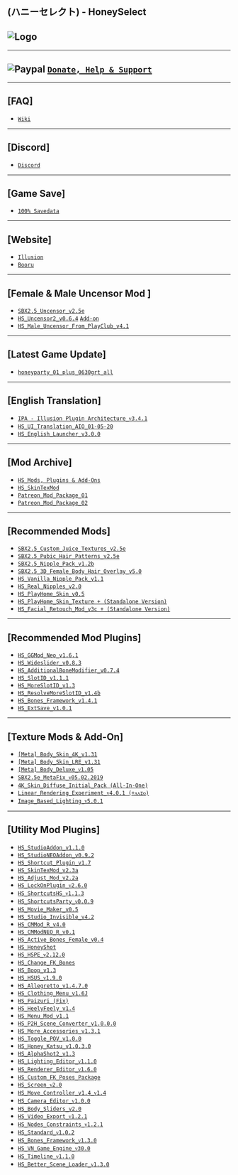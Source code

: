 (ハニーセレクト) - HoneySelect
--

![Logo](https://i.imgur.com/SuY1mJJ.png")
--

---
![Paypal](https://i.imgur.com/3V57ymK.png") [`Donate, Help & Support`](https://paypal.me/PastebinSupport?locale.x=en_US)
--

---
**[FAQ]**
--
- [`Wiki`](http://wiki.anime-sharing.com/hgames/index.php?title=Honey_Select)

---
**[Discord]**
--
- [`Discord`](https://discord.gg/F3bDEFE)

---
**[Game Save]**
--
- [`100% Savedata`](http://www.mediafire.com/file/okuj13bmola95e8/HoneySelect_-_100%2525_Save.rar/file)

--- 
 **[Website]**
--
- [`Illusion`](http://www.illusion.jp/preview/honey/index.php)
- [`Booru`](https://kenzato.uk/booru/)

---
**[Female & Male Uncensor Mod ]**
--
- [`SBX2.5_Uncensor_v2.5e`](http://www.mediafire.com/file/0ymcbgap0zjbkz8/SBX2.5_-_Uncensor_v2.5e.rar/file)
- [`HS_Uncensor2_v0.6.4`](http://www.mediafire.com/file/ffrk06occovpcko/HS_Uncensor2_v0.6.4.rar/file) [`Add-on`](http://www.mediafire.com/folder/t24wcole065z7/Uncensor2_Add-on)
- [`HS_Male_Uncensor_From_PlayClub_v4.1`](http://www.mediafire.com/file/7z1nitm336gdomu/HS_Male_Uncensor_From_PlayClub_v4.1.rar/file) 

---
 **[Latest Game Update]**
--
- [`honeyparty_01_plus_0630grt_all`](https://mega.nz/#!9RQ2lKBR!8GF7p72HopEXWlxQs2U-4aGIW7Pn7XXd1ujWMwLkzSY) 

---
 **[English Translation]**
--
- [`IPA - Illusion Plugin Architecture_ᴠ3.4.1`](https://github.com/Eusth/IPA/releases)
- [`HS_UI_Translation_AIO_01-05-20`](http://www.mediafire.com/file/319tgajv3agfhxg/UI_Translation_AIO_01-05-20.zip/file)
- [`HS_English_Launcher_v3.0.0`](https://github.com/IllusionMods/IllusionLaunchers)

---
 **[Mod Archive]**
--
- [`HS_Mods, Plugins & Add-Ons`](http://www.mediafire.com/folder/w6qco733fh5ly/Mods_%26_Add-on)
- [`HS_SkinTexMod`](http://www.mediafire.com/folder/rlb9k4w38gnjg/%5BSkinTexMod%5D)
- [`Patreon_Mod_Package_01`](http://www.mediafire.com/folder/dyouv22caeqkk/%5BPatreon_Mod_Package_01%5D)
- [`Patreon_Mod_Package_02`](http://www.mediafire.com/folder/8dy8xmkixgv0o/%5BPatreon_Mod_Package_02%5D)

---
 **[Recommended Mods]**
--
- [`SBX2.5_Custom_Juice_Textures_v2.5e`](http://www.mediafire.com/file/geqmes063xp64wb/SBX2.5_-_Custom_Juice_Textures_v2.5e.rar/file) 
- [`SBX2.5_Pubic_Hair_Patterns_v2.5e`](http://www.mediafire.com/file/yxz93pbi1up2688/SBX2.5_-_Pubic_Hair_Patterns_v2.5e.rar/file) 
- [`SBX2.5_Nipple_Pack_v1.2b`](http://www.mediafire.com/file/lanph8dxhcarl6a/SBX2.5_-_Nipple_Pack_v1.2b.rar/file) 
- [`SBX2.5_3D_Female_Body_Hair_Overlay_v5.0`](http://www.mediafire.com/file/41e6wcfdrrzx366/SBX2.5_-_3D_Female_Body_Hair_Overlay_v5.0.rar/file)
- [`HS_Vanilla_Nipple_Pack_v1.1`](http://www.mediafire.com/file/agh8f3myquifonm/HS_Vanilla_%252B_Nipple_Pack_v1.1.rar/file)
- [`HS_Real_Nipples_v2.0`](http://www.mediafire.com/file/0a89aprw6g0zqps/HS_Real_Nipples_v2.0.rar/file)
- [`HS_PlayHome_Skin_v0.5`](http://www.mediafire.com/file/hvsdzm3mimyp77z/HS_PlayHome_Skin_v0.5.rar/file)
- [`HS_PlayHome_Skin_Texture + (Standalone Version)`](http://www.mediafire.com/file/wymupyiimu5a9sw/HS_PlayHome_Skin_Texture_%2528Standalone_Version%2529.rar/file)
- [`HS_Facial_Retouch_Mod_v3c + (Standalone Version)`](http://www.mediafire.com/file/hsir9huhoezrott/HS_Facial_Retouch_Mod_v3c_%252B_%2528Standalone_Version%2529.rar/file)

---
 **[Recommended Mod Plugins]**
--
- [`HS_GGMod_Neo_v1.6.1`](http://www.mediafire.com/file/koxwl5fbr6uzdsc/HS_GGMod_Neo_v1.6.1.rar/file)
- [`HS_Wideslider_v0.8.3`](https://mega.nz/#!sYwz2QDL!Dq_ubHVMx31YJoWIv1Z6yXEZPGpbFFHT7V4cYugw96Y)
- [`HS_AdditionalBoneModifier_v0.7.4`](http://www.mediafire.com/file/d4p120jdnq4asx6/HS_AdditionalBoneModifier_v0.7.4.rar/file)
- [`HS_SlotID_v1.1.1`](http://www.mediafire.com/file/9hfu9dd9c86trsm/HS_SlotID_v1.1.1.rar/file)
- [`HS_MoreSlotID_v1.3`](http://www.mediafire.com/file/thrz6ujtgg0fi2l/HS_MoreSlotID_v1.3.rar/file)
- [`HS_ResolveMoreSlotID_v1.4b`](http://www.mediafire.com/file/qzc8vjl9522msth/HS_ResolveMoreSlotID_v1.4b.rar/file)
- [`HS_Bones_Framework_v1.4.1`](https://www.patreon.com/posts/41718360)
- [`HS_ExtSave_v1.0.1`](https://joan6694.bitbucket.io/)

---
 **[Texture Mods & Add-On]**
--
- [`[Meta] Body_Skin_4K_v1.31`](https://www.patreon.com/posts/26509403)
- [`[Meta] Body_Skin_LRE_v1.31`](https://www.patreon.com/posts/26509403)
- [`[Meta] Body_Deluxe_ᴠ1.05`](http://metagraphy.blog.fc2.com/blog-entry-140.html)
- [`SBX2.5e_MetaFix_ᴠ05.02.2019`](http://www.mediafire.com/file/1856o4nx431q2pi/HS_SBX2.5e-MetaFix_v05.02.2019.rar/file)
- [`4K_Skin_Diffuse_Initial_Pack (All-In-One)`](http://www.mediafire.com/file/dlsu34ap2nzegb3/4K_-_Skin_Diffuse_Initial_Pack_%2528All-In-One%2529.rar/file)
- [`Linear_Rendering_Experiment_ᴠ4.0.1 (+ᴀᴀɪᴏ)`](https://joan6694.bitbucket.io/)
- [`Image_Based_Lighting_ᴠ5.0.1`](https://joan6694.bitbucket.io/)

---
**[Utility Mod Plugins]**
--
- [`HS_StudioAddon_v1.1.0`](http://www.mediafire.com/file/q3qr5igapdd3i2s/HS_StudioAddon_v1.1.0.rar/file) 
- [`HS_StudioNEOAddon_v0.9.2`](http://www.mediafire.com/file/1eb1x84tt6euy99/HS_StudioNEOAddon_v0.9.2.rar/file)
- [`HS_Shortcut_Plugin_v1.7`](http://www.mediafire.com/file/n5bdb6jvzwigpwu/HS_ShortcutPlugin_v1.7.rar/file) 
- [`HS_SkinTexMod_v2.3a`](http://www.mediafire.com/file/d400jq86tscu32z/HS_SkinTexMod_v2.3a.rar/file)
- [`HS_Adjust_Mod_v2.2a`](http://www.mediafire.com/file/5xejxz3ef2koor9/HS_AdjustMod_v2.2a.rar/file)
- [`HS_LockOnPlugin_ᴠ2.6.0`](https://keelhauled.github.io/LockOnPlugin/)
- [`HS_ShortcutsHS_ᴠ1.1.3`](http://ux.getuploader.com/moistened_eye/download/53/ShortcutsHS_1_1_3.zip) 
- [`HS_ShortcutsParty_ᴠ0.0.9`](https://ux.getuploader.com/moistened_eye/download/123)
- [`HS_Movie_Maker_v0.5`](http://www.mediafire.com/file/uxauv4ntadvbgq7/HS_MovieMaker_v0.5.rar/file)
- [`HS_Studio_Invisible_v4.2`](http://www.mediafire.com/file/2jt1nrtvh18shvi/HS_StudioInvisible_v4.2.rar/file) 
- [`HS_CMMod_R_v4.0`](http://www.mediafire.com/file/qq0kswol4nfbrxv/HS_CMMod_R_v4.0.rar/file) 
- [`HS_CMModNEO_R_v0.1`](http://www.mediafire.com/file/y1pin7gnno7i5r2/HS_CMModNEO_R_v0.1.rar/file) 
- [`HS_Active_Bones_Female_v0.4`](http://www.mediafire.com/file/navqwmz71r4fhzu/HS_Active_Bones_Female_v0.4.rar/file) 
- [`HS_HoneyShot`](http://www.mediafire.com/file/zdngdln2lnxrahw/HS_HoneyShot.rar/file) 
- [`HS_HSPE_ᴠ2.12.0`](https://www.patreon.com/posts/38673900)  
- [`HS_Change_FK_Bones`](http://www.mediafire.com/file/gbdp2lqzygz046w/HS_Change_FK_Bones.rar/file) 
- [`HS_Boop_v1.3`](http://www.mediafire.com/file/7wgssury3gxgd9h/HS_Boop_v1.3.rar/file)  
- [`HS_HSUS_ᴠ1.9.0`](https://joan6694.bitbucket.io/) 
- [`HS_Allegretto_v1.4.7.0`](http://www.mediafire.com/file/adbat4yusrtjplg/HS_Allegretto_v1.4.7.0.rar/file) 
- [`HS_Clothing_Menu_v1.6J`](http://www.mediafire.com/file/kr5mt34nv8ygyig/HS_Clothing_Menu_v1.6J.rar/file) 
- [`HS_Paizuri (Fix)`](http://www.mediafire.com/file/1alyd6dulck88lw/HS_Paizuri_%2528Fix%2529.rar/file)  
- [`HS_HeelyFeely_v1.4`](http://www.mediafire.com/file/2notw5mhasz0gll/HS_HeelyFeely_v1.4.rar/file)
- [`HS_Menu_Mod_v1.1`](http://www.mediafire.com/file/hqsi99t9hny2eti/HS_MenuMod_v1.1.rar/file)
- [`HS_P2H_Scene_Converter_v1.0.0.0`](http://www.mediafire.com/file/vhglzo2msoy9zqz/HS_P2HSceneConverter_v1.0.0.0.rar/file)
- [`HS_More_Accessories_v1.3.1`](https://joan6694.bitbucket.io/)
- [`HS_Toggle_POV_v1.0.0`](https://github.com/Keelhauled/HSPlugins/releases/download/v1.0.0/TogglePOV.zip)
- [`HS_Honey_Katsu_v1.0.3.0`](http://www.mediafire.com/file/jocbfxoi5mnn79e/HS_HoneyKatsu_v1.0.3.0.rar/file)
- [`HS_AlphaShot2_v1.3`](http://www.mediafire.com/file/ley4wsn24ltjjnm/HS_AlphaShot2_v1.3.rar/file)
- [`HS_Lighting_Editor_ᴠ1.1.0`](https://www.patreon.com/posts/20581255)
- [`HS_Renderer_Editor_ᴠ1.6.0`](https://joan6694.bitbucket.io/)
- [`HS_Custom_FK_Poses_Package`](http://www.mediafire.com/file/cw5wy7xgixm5tpg/HS_Custom_FK_Poses_Package.rar/file)
- [`HS_Screen_ᴠ2.0`](https://www.patreon.com/posts/meta-screen-ver2-25928164)
- [`HS_Move_Controller_v1.4_ᴠ1.4`](http://www.mediafire.com/file/tvie3v1t0zvzrab/HS_Move_Controller_v1.4.rar/file)
- [`HS_Camera_Editor_ᴠ1.0.0`](https://joan6694.bitbucket.io/)
- [`HS_Body_Sliders_v2.0`](http://www.mediafire.com/file/pkrlayj7pwhgwvo/HS_BodySliders_v2.0.rar/file)
- [`HS_Video_Export_ᴠ1.2.1`](https://joan6694.bitbucket.io/)
- [`HS_Nodes_Constraints_ᴠ1.2.1`](https://joan6694.bitbucket.io/)
- [`HS_Standard_ᴠ1.0.2`](https://www.patreon.com/posts/27837208)
- [`HS_Bones_Framework_ᴠ1.3.0`](https://www.patreon.com/posts/34133586)
- [`HS_VN_Game_Engine_ᴠ30.0`](https://mega.nz/#F!oiB2wAQK!ojGIzlAN-1B-263uUDEalQ)
- [`HS_Timeline_ᴠ1.1.0`](https://www.patreon.com/posts/37188531)
- [`HS_Better_Scene_Loader_ᴠ1.3.0`](https://github.com/HijackHornet/HSPlugins/releases)
